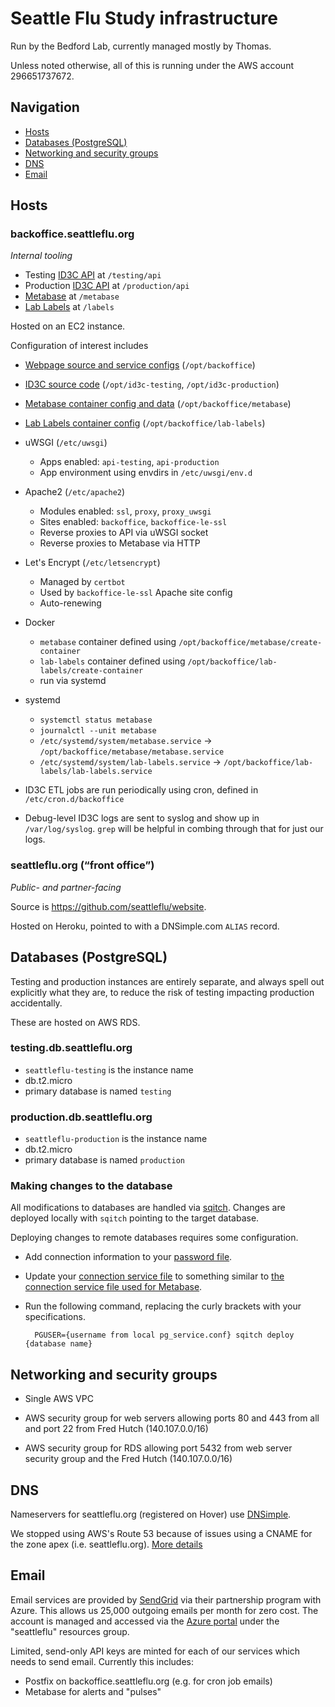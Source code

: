 # Seattle Flu Study infrastructure

Run by the Bedford Lab, currently managed mostly by Thomas.

Unless noted otherwise, all of this is running under the AWS account
296651737672.

## Navigation
* [Hosts](#hosts)
* [Databases (PostgreSQL)](#databases-postgresql)
* [Networking and security groups](#networking-and-security-groups)
* [DNS](#dns)
* [Email](#email)


## Hosts

### backoffice.seattleflu.org

_Internal tooling_

* Testing [ID3C API](https://github.com/seattleflu/id3c) at `/testing/api`
* Production [ID3C API](https://github.com/seattleflu/id3c) at `/production/api`
* [Metabase](https://metabase.com) at `/metabase`
* [Lab Labels](https://github.com/tsibley/Lab-Labels) at `/labels`

Hosted on an EC2 instance.

Configuration of interest includes

* [Webpage source and service configs](https://github.com/seattleflu/backoffice) (`/opt/backoffice`)

* [ID3C source code](https://github.com/seattleflu/id3c) (`/opt/id3c-testing`, `/opt/id3c-production`)

* [Metabase container config and data](https://github.com/seattleflu/backoffice/tree/master/metabase) (`/opt/backoffice/metabase`)

* [Lab Labels container config](https://github.com/seattleflu/backoffice/tree/master/lab-labels) (`/opt/backoffice/lab-labels`)

* uWSGI (`/etc/uwsgi`)
    - Apps enabled: `api-testing`, `api-production`
    - App environment using envdirs in `/etc/uwsgi/env.d`

* Apache2 (`/etc/apache2`)
    - Modules enabled: `ssl`, `proxy`, `proxy_uwsgi`
    - Sites enabled: `backoffice`, `backoffice-le-ssl`
    - Reverse proxies to API via uWSGI socket
    - Reverse proxies to Metabase via HTTP

* Let's Encrypt (`/etc/letsencrypt`)
    - Managed by `certbot`
    - Used by `backoffice-le-ssl` Apache site config
    - Auto-renewing

* Docker
    - `metabase` container defined using `/opt/backoffice/metabase/create-container`
    - `lab-labels` container defined using `/opt/backoffice/lab-labels/create-container`
    - run via systemd

* systemd
    - `systemctl status metabase`
    - `journalctl --unit metabase`
    - `/etc/systemd/system/metabase.service` → `/opt/backoffice/metabase/metabase.service`
    - `/etc/systemd/system/lab-labels.service` → `/opt/backoffice/lab-labels/lab-labels.service`

* ID3C ETL jobs are run periodically using cron, defined in `/etc/cron.d/backoffice`

* Debug-level ID3C logs are sent to syslog and show up in `/var/log/syslog`.
  `grep` will be helpful in combing through that for just our logs.


### seattleflu.org (“front office”)

_Public- and partner-facing_

Source is <https://github.com/seattleflu/website>.

Hosted on Heroku, pointed to with a DNSimple.com `ALIAS` record.


## Databases (PostgreSQL)

Testing and production instances are entirely separate, and always spell out
explicitly what they are, to reduce the risk of testing impacting production
accidentally.

These are hosted on AWS RDS.

### testing.db.seattleflu.org

* `seattleflu-testing` is the instance name
* db.t2.micro
* primary database is named `testing`

### production.db.seattleflu.org

* `seattleflu-production` is the instance name
* db.t2.micro
* primary database is named `production`

### Making changes to the database
All modifications to databases are handled via [sqitch]. Changes are deployed
locally with `sqitch` pointing to the target database.

Deploying changes to remote databases requires some configuration.
* Add connection information to your [password file].
* Update your [connection service file] to something similar to [the connection service file used for Metabase].
* Run the following command, replacing the curly brackets with your
  specifications.

        PGUSER={username from local pg_service.conf} sqitch deploy {database name}


## Networking and security groups

* Single AWS VPC

* AWS security group for web servers allowing ports 80 and 443 from all and
  port 22 from Fred Hutch (140.107.0.0/16)

* AWS security group for RDS allowing port 5432 from web server security group
  and the Fred Hutch (140.107.0.0/16)


## DNS

Nameservers for seattleflu.org (registered on Hover) use
[DNSimple](https://dnsimple.com).

We stopped using AWS's Route 53 because of issues using a CNAME for the zone
apex (i.e. seattleflu.org).
[More details](https://devcenter.heroku.com/articles/custom-domains#configuring-dns-for-root-domains)


## Email

Email services are provided by [SendGrid](https://sendgrid.com) via their
partnership program with Azure.  This allows us 25,000 outgoing emails per
month for zero cost.  The account is managed and accessed via the [Azure
portal][] under the "seattleflu" resources group.

Limited, send-only API keys are minted for each of our services which needs to
send email.  Currently this includes:

* Postfix on backoffice.seattleflu.org (e.g. for cron job emails)
* Metabase for alerts and "pulses"


[Azure portal]: https://portal.azure.com
[sqitch]: https://sqitch.org/
[password file]: https://www.postgresql.org/docs/10/libpq-pgpass.html
[connection service file]: https://www.postgresql.org/docs/10/libpq-pgservice.html
[the connection service file used for Metabase]: https://github.com/seattleflu/backoffice/blob/master/pg_service.conf

